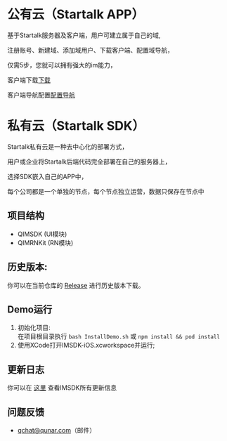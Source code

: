 公有云（Startalk APP）
=====
基于Startalk服务器及客户端，用户可建立属于自己的域,

注册账号、新建域、添加域用户、下载客户端、配置域导航，

仅需5步，您就可以拥有强大的im能力，

客户端下载[下载](https://im.qunar.com/new/#/download)

客户端导航配置[配置导航](https://im.qunar.com/new/#/platform/access_guide/manage_nav?id=manage_nav_mb)

私有云（Startalk SDK）
=====
Startalk私有云是一种去中心化的部署方式，

用户或企业将Startalk后端代码完全部署在自己的服务器上，

选择SDK嵌入自己的APP中，

每个公司都是一个单独的节点，每个节点独立运营，数据只保存在节点中
## 项目结构

* QIMSDK (UI模块)
* QIMRNKit (RN模块)

## 历史版本:
你可以在当前仓库的 [Release](https://github.com/qunarcorp/imsdk-ios/releases) 进行历史版本下载。

## Demo运行

1. 初始化项目:  
   在项目根目录执行 `bash InstallDemo.sh` 或 `npm install && pod install`
2. 使用XCode打开IMSDK-iOS.xcworkspace并运行;

## 更新日志

你可以在 [这里](https://github.com/qunarcorp/imsdk-ios/wiki/QIMSDKDemo-Changelog) 查看IMSDK所有更新信息

## 问题反馈

-   qchat@qunar.com（邮件）

